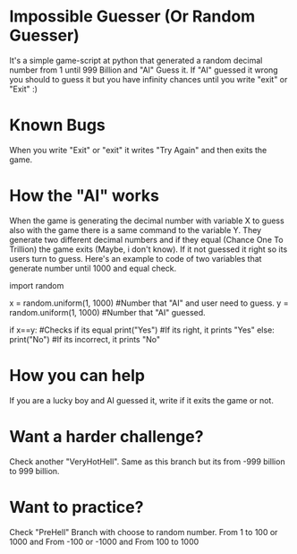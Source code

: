 # Impossible Guesser (Or Random Guesser)
It's a simple game-script at python that generated a random decimal number from 1 until 999 Billion and "AI" Guess it. If "AI" guessed it wrong you should to guess it but you have infinity chances until you write "exit" or "Exit" :)

# Known Bugs
When you write "Exit" or "exit" it writes "Try Again" and then exits the game.

# How the "AI" works
When the game is generating the decimal number with variable X to guess also with the game there is a same command to the variable Y. They generate two different decimal numbers and if they equal (Chance One To Trillion) the game exits (Maybe, i don't know). If it not guessed it right so its users turn to guess. Here's an example to code of two variables that generate number until 1000 and equal check.

import random

x = random.uniform(1, 1000) #Number that "AI" and user need to guess.
y = random.uniform(1, 1000) #Number that "AI" guessed.

if x==y: #Checks if its equal
  print("Yes") #If its right, it prints "Yes"
  else:
  print("No") #If its incorrect, it prints "No"

# How you can help
If you are a lucky boy and AI guessed it, write if it exits the game or not.

# Want a harder challenge?

Check another "VeryHotHell". Same as this branch but its from -999 billion to 999 billion.

# Want to practice?

Check "PreHell" Branch with choose to random number. From 1 to 100 or 1000 and From -100 or -1000 and From 100 to 1000
